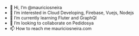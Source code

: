 - 👋 Hi, I’m @mauriciosneira
- 👀 I’m interested in Cloud Developing, Firebase, Vuejs, Nodejs
- 🌱 I’m currently learning Fluter and GraphQl
- 💞️ I’m looking to collaborate on Pedidosya
- 📫 How to reach me mauriciosneira.com

<!---
mauriciosneira/mauriciosneira is a ✨ special ✨ repository because its `README.md` (this file) appears on your GitHub profile.
You can click the Preview link to take a look at your changes.
--->
